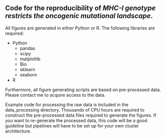 ## Code for the reproducibility of *MHC-I genotype restricts the oncogenic mutational landscape*.

All figures are generated in either Python or R. The following libraries are required:
* Python
	* pandas
	* scipy
	* matplotlib
	* Bio
	* sklearn
	* seaborn
* R

Furthermore, all figure generating scripts are based on pre-processed data. Please contact me to acquire access to the data.

Example code for processing the raw data is included in the data_processing directory. Thousands of CPU hours are required to construct the pre-processed data files required to generate the figures. If you want to re-generate the processed data, this code will be a good guideline but pipelines will have to be set up for your own cluster architecture. 
